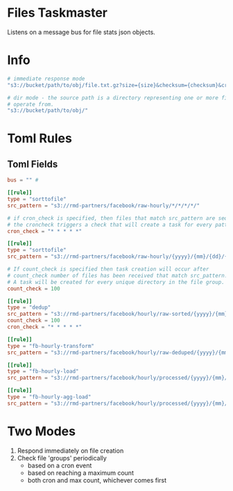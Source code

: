 # Files Taskmaster

Listens on a message bus for file stats json objects.

# Info

```bash
# immediate response mode
"s3://bucket/path/to/obj/file.txt.gz?size={size}&checksum={checksum}&created={created}&lines={lineCnt}"

# dir mode - the source path is a directory representing one or more files created that the worker can 
# operate from.
"s3://bucket/path/to/obj/"

```

# Toml Rules

## Toml Fields
```toml
bus = "" #

[[rule]]
type = "sorttofile"
src_pattern = "s3://rmd-partners/facebook/raw-hourly/*/*/*/*/"

# if cron_check is specified, then files that match src_pattern are sequestered until
# the croncheck triggers a check that will create a task for every pattern match
cron_check = "* * * * *"

[[rule]]
type = "sorttofile"
src_pattern = "s3://rmd-partners/facebook/raw-hourly/{yyyy}/{mm}/{dd}/{hh}/"

# If count_check is specified then task creation will occur after
# count_check number of files has been received that match src_pattern.
# A task will be created for every unique directory in the file group. 
count_check = 100 

[[rule]]
type = "dedup"
src_pattern = "s3://rmd-partners/facebook/hourly/raw-sorted/{yyyy}/{mm}/{dd}/{hh}/"
count_check = 100
cron_check = "* * * * *"

[[rule]]
type = "fb-hourly-transform"
src_pattern = "s3://rmd-partners/facebook/hourly/raw-deduped/{yyyy}/{mm}/{dd}/{hh}/"

[[rule]]
type = "fb-hourly-load"
src_pattern = "s3://rmd-partners/facebook/hourly/processed/{yyyy}/{mm}/{dd}/{hh}/"

[[rule]]
type = "fb-hourly-agg-load"
src_pattern = "s3://rmd-partners/facebook/hourly/processed/{yyyy}/{mm}/{dd}/{hh}/"
```

# Two Modes

1. Respond immediately on file creation
2. Check file 'groups' periodically
	- based on a cron event
	- based on reaching a maximum count
	- both cron and max count, whichever comes first
	